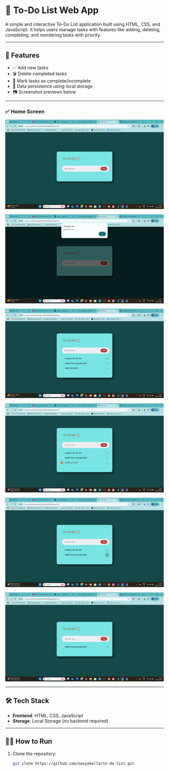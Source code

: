 # 📝 To-Do List Web App

A simple and interactive To-Do List application built using HTML, CSS, and JavaScript. It helps users manage tasks with features like adding, deleting, completing, and reordering tasks with priority.

---

## 🚀 Features

- ✅ Add new tasks
- 🗑️ Delete completed tasks
- 📌 Mark tasks as complete/incomplete
- 💾 Data persistence using local storage
- 📷 Screenshot previews below

---

### ✅ Home Screen
![Home](images/Screenshot%20(21).png)

![Add Tasks](images/Screenshot%20(22).png)

![Delete](images/Screenshot%20(23).png)

![Complete](images/Screenshot%20(24).png)

![Persist](images/Screenshot%20(26).png)

![Drag Drop](images/Screenshot%20(27).png)

---

## 🛠️ Tech Stack

- **Frontend**: HTML, CSS, JavaScript
- **Storage**: Local Storage (no backend required)

---

## 🧑‍💻 How to Run

1. Clone the repository:
   ```bash
   git clone https://github.com/navyakella/to-do-list.git
